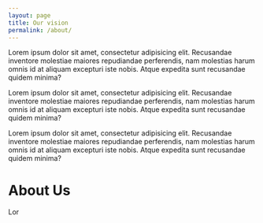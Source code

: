 ```yaml
---
layout: page
title: Our vision
permalink: /about/
---
```


Lorem ipsum dolor sit amet, consectetur adipisicing elit. Recusandae inventore molestiae maiores repudiandae perferendis, nam molestias harum omnis id at aliquam excepturi iste nobis. Atque expedita sunt recusandae quidem minima?

Lorem ipsum dolor sit amet, consectetur adipisicing elit. Recusandae inventore molestiae maiores repudiandae perferendis, nam molestias harum omnis id at aliquam excepturi iste nobis. Atque expedita sunt recusandae quidem minima?

Lorem ipsum dolor sit amet, consectetur adipisicing elit. Recusandae inventore molestiae maiores repudiandae perferendis, nam molestias harum omnis id at aliquam excepturi iste nobis. Atque expedita sunt recusandae quidem minima?
  &nbsp;
# About Us
  
  Lor